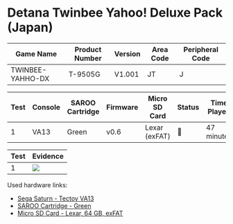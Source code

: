 # Detana Twinbee Yahoo! Deluxe Pack (Japan)

| Game Name        | Product Number | Version | Area Code | Peripheral Code |
| ---------------- | -------------- | ------- | --------- | --------------- |
| TWINBEE-YAHHO-DX | T-9505G        | V1.001  | JT        | J               |

| Test | Console | SAROO Cartridge | Firmware | Micro SD Card | Status | Time Played |
| ---- | ------- | --------------- | -------- | ------------- | ------ | ----------- |
| 1    | VA13    | Green           | v0.6     | Lexar (exFAT) | :100:  | 47 minutes  |

| Test | Evidence                                                                                         |
| ---- | ------------------------------------------------------------------------------------------------ |
| 1    | [![](https://img.youtube.com/vi/S448vO84nVM/0.jpg)](https://www.youtube.com/watch?v=S448vO84nVM) |

Used hardware links:

- [Sega Saturn - Tectoy VA13](../../../../Info/Consoles/VA13/README.md)
- [SAROO Cartridge - Green](../../../../Info/Cartridges/RetroGameParadiseStore/1.32F/README.md)
- [Micro SD Card - Lexar, 64 GB, exFAT](../../../../Info/SdCards/Lexar/64GB/exfat/README.md)
